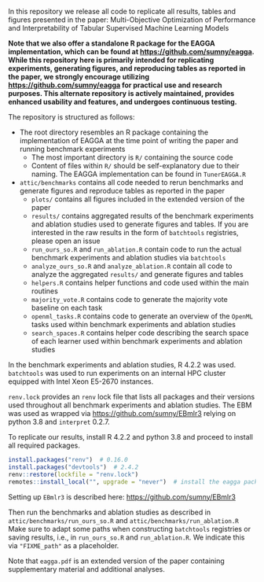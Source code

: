 In this repository we release all code to replicate all results, tables and figures presented in the paper: Multi-Objective Optimization of Performance and Interpretability of Tabular Supervised Machine Learning Models

**Note that we also offer a standalone R package for the EAGGA implementation, which can be found at https://github.com/sumny/eagga.
While this repository here is primarily intended for replicating experiments, generating figures, and reproducing tables as reported in the paper, we strongly encourage utilizing https://github.com/sumny/eagga for practical use and research purposes.
This alternate repository is actively maintained, provides enhanced usability and features, and undergoes continuous testing.**

The repository is structured as follows:

  * The root directory resembles an R package containing the implementation of EAGGA at the time point of writing the paper and running benchmark experiments
    * The most important directory is `R/` containing the source code
    * Content of files within `R/` should be self-explanatory due to their naming.
      The EAGGA implementation can be found in `TunerEAGGA.R`
  * `attic/benchmarks` contains all code needed to rerun benchmarks and generate figures and reproduce tables as reported in the paper
    * `plots/` contains all figures included in the extended version of the paper
    * `results/` contains aggregated results of the benchmark experiments and ablation studies used to generate figures and tables.
       If you are interested in the raw results in the form of `batchtools` registries, please open an issue
    * `run_ours_so.R` and `run_ablation.R` contain code to run the actual benchmark experiments and ablation studies via `batchtools`
    * `analyze_ours_so.R` and `analyze_ablation.R` contain all code to analyze the aggregated `results/` and generate figures and tables
    * `helpers.R` contains helper functions and code used within the main routines
    * `majority_vote.R` contains code to generate the majority vote baseline on each task
    * `openml_tasks.R` contains code to generate an overview of the `OpenML` tasks used within benchmark experiments and ablation studies
    * `search_spaces.R` contains helper code describing the search space of each learner used within benchmark experiments and ablation studies

In the benchmark experiments and ablation studies, R 4.2.2 was used.
`batchtools` was used to run experiments on an internal HPC cluster equipped with Intel Xeon E5-2670 instances.

`renv.lock` provides an `renv` lock file that lists all packages and their versions used throughout all benchmark experiments and ablation studies.
The EBM was used as wrapped via https://github.com/sumny/EBmlr3 relying on python 3.8 and `interpret` 0.2.7.

To replicate our results, install R 4.2.2 and python 3.8 and proceed to install all required packages.

```r
install.packages("renv")  # 0.16.0
install.packages("devtools")  # 2.4.2
renv::restore(lockfile = "renv.lock")
remotes::install_local("", upgrade = "never")  # install the eagga package
```

Setting up `EBmlr3` is described here: https://github.com/sumny/EBmlr3

Then run the benchmarks and ablation studies as described in `attic/benchmarks/run_ours_so.R` and `attic/benchmarks/run_ablation.R`
Make sure to adapt some paths when constructing `batchtools` registries or saving results, i.e., in `run_ours_so.R` and `run_ablation.R`.
We indicate this via `"FIXME_path"` as a placeholder.

Note that `eagga.pdf` is an extended version of the paper containing supplementary material and additional analyses.

